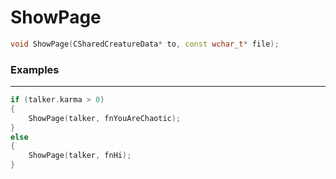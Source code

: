 # ShowPage
```cpp - C++
void ShowPage(CSharedCreatureData* to, const wchar_t* file);
```

### Examples
---
```cpp - C++
if (talker.karma > 0)
{
	ShowPage(talker, fnYouAreChaotic);
}
else
{
	ShowPage(talker, fnHi);
}
```
